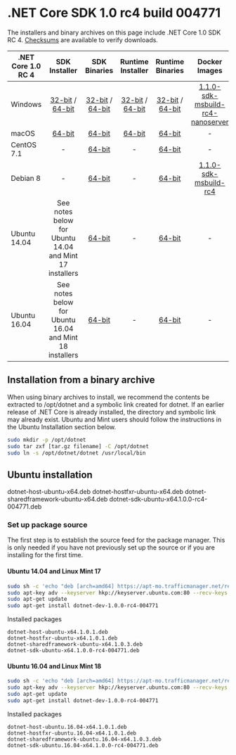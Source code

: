 # .NET Core SDK 1.0 rc4 build 004771

The installers and binary archives on this page include .NET Core 1.0 SDK RC 4. [Checksums](https://dotnetcli.blob.core.windows.net/dotnet/checksums/1.0.3-RC4-SHA.txt) are available to verify downloads.


| .NET Core 1.0 RC 4                        | SDK Installer                                        | SDK Binaries                                        | Runtime Installer | Runtime Binaries | Docker Images |
| ----------------------- | :----------------------------------------------: | :----------------------------------------------:| :--: | :--: | :--: |
| Windows                 | [32-bit](https://go.microsoft.com/fwlink/?linkid=841695) / [64-bit](https://go.microsoft.com/fwlink/?linkid=841686) | [32-bit](https://go.microsoft.com/fwlink/?linkid=841690) / [64-bit](https://go.microsoft.com/fwlink/?linkid=841683) | [32-bit](https://go.microsoft.com/fwlink/?LinkID=836288) / [64-bit](https://go.microsoft.com/fwlink/?LinkID=836279) | [32-bit](https://go.microsoft.com/fwlink/?LinkID=836294) / [64-bit](https://go.microsoft.com/fwlink/?LinkID=836286) | [1.1.0-sdk-msbuild-rc4-nanoserver](https://hub.docker.com/r/microsoft/dotnet/)|
| macOS                   | [64-bit](https://go.microsoft.com/fwlink/?linkid=841693) | [64-bit](https://go.microsoft.com/fwlink/?linkid=841692)                          | [64-bit](https://go.microsoft.com/fwlink/?LinkID=836292) | [64-bit](https://go.microsoft.com/fwlink/?LinkID=836277) | - |
| CentOS 7.1              | -                                                         | [64-bit](https://go.microsoft.com/fwlink/?linkid=841688)                          | - | [64-bit](https://go.microsoft.com/fwlink/?LinkID=836285) | - | - |
| Debian 8                | -                                                         | [64-bit](https://go.microsoft.com/fwlink/?linkid=841689)                          | - | [64-bit](https://go.microsoft.com/fwlink/?LinkID=836295) | [1.1.0-sdk-msbuild-rc4](https://hub.docker.com/r/microsoft/dotnet/)|
| Ubuntu 14.04            | See notes below for Ubuntu 14.04 and Mint 17 installers   | [64-bit](https://go.microsoft.com/fwlink/?linkid=841684)                         | - | [64-bit](https://go.microsoft.com/fwlink/?LinkID=836278) | - |
| Ubuntu 16.04            | See notes below for Ubuntu 16.04 and Mint 18 installers   | [64-bit](https://go.microsoft.com/fwlink/?linkid=841687)  | - | [64-bit](https://go.microsoft.com/fwlink/?LinkID=836290) | - |

## Installation from a binary archive

When using binary archives to install, we recommend the contents be extracted to /opt/dotnet and a symbolic link created for dotnet. If an earlier release of .NET Core is already installed, the directory and symbolic link may already exist. Ubuntu and Mint users should follow the instructions in the Ubuntu Installation section below.

```bash
sudo mkdir -p /opt/dotnet
sudo tar zxf [tar.gz filename] -C /opt/dotnet
sudo ln -s /opt/dotnet/dotnet /usr/local/bin
```

## Ubuntu installation

dotnet-host-ubuntu-x64.deb
dotnet-hostfxr-ubuntu-x64.deb
dotnet-sharedframework-ubuntu-x64.deb
dotnet-sdk-ubuntu-x64.1.0.0-rc4-004771.deb

### Set up package source

The first step is to establish the source feed for the package manager. This is only needed if you have not previously set up the source or if you are installing for the first time.

#### Ubuntu 14.04 and Linux Mint 17

```bash
sudo sh -c 'echo "deb [arch=amd64] https://apt-mo.trafficmanager.net/repos/dotnet-release/ trusty main" > /etc/apt/sources.list.d/dotnetdev.list'
sudo apt-key adv --keyserver hkp://keyserver.ubuntu.com:80 --recv-keys 417A0893
sudo apt-get update
sudo apt-get install dotnet-dev-1.0.0-rc4-004771

```

Installed packages

```
dotnet-host-ubuntu-x64.1.0.1.deb
dotnet-hostfxr-ubuntu-x64.1.0.1.deb
dotnet-sharedframework-ubuntu-x64.1.0.3.deb
dotnet-sdk-ubuntu-x64.1.0.0-rc4-004771.deb
```

#### Ubuntu 16.04 and Linux Mint 18

```bash
sudo sh -c 'echo "deb [arch=amd64] https://apt-mo.trafficmanager.net/repos/dotnet-release/ xenial main" > /etc/apt/sources.list.d/dotnetdev.list'
sudo apt-key adv --keyserver hkp://keyserver.ubuntu.com:80 --recv-keys 417A0893
sudo apt-get update
sudo apt-get install dotnet-dev-1.0.0-rc4-004771
```

Installed packages

```
dotnet-host-ubuntu.16.04-x64.1.0.1.deb
dotnet-hostfxr-ubuntu.16.04-x64.1.0.1.deb
dotnet-sharedframework-ubuntu.16.04-x64.1.0.3.deb
dotnet-sdk-ubuntu.16.04-x64.1.0.0-rc4-004771.deb
```
